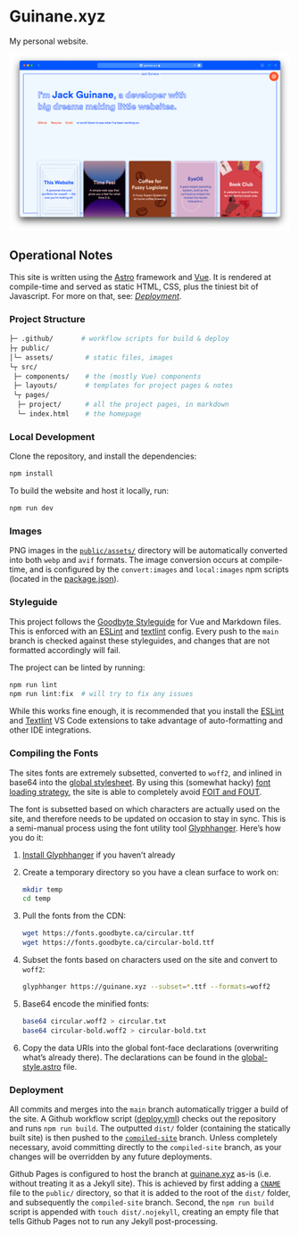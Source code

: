 # Guinane.xyz

My personal website.

![screenshot of the website](./.github/screenshots/desktop.png)

## Operational Notes

This site is written using the [Astro](https://astro.build) framework and [Vue](https://vuejs.org).
It is rendered at compile-time and served as static HTML, CSS, plus the tiniest bit of Javascript.
For more on that, see: [_Deployment_](#deployment).

### Project Structure

```bash
├─ .github/       # workflow scripts for build & deploy
├┬ public/
│└─ assets/        # static files, images
└┬ src/
 ├─ components/    # the (mostly Vue) components
 ├─ layouts/       # templates for project pages & notes
 └┬ pages/
  ├─ project/      # all the project pages, in markdown
  └─ index.html    # the homepage
```

### Local Development

Clone the repository, and install the dependencies:

```bash
npm install
```

To build the website and host it locally, run:

```bash
npm run dev
```

### Images

PNG images in the [`public/assets/`](./public/assets) directory will be automatically converted into
both `webp` and `avif` formats. The image conversion occurs at compile-time, and is configured by
the `convert:images` and `local:images` npm scripts (located in the [package.json](./package.json)).

### Styleguide

This project follows the [Goodbyte Styleguide](https://github.com/GoodbyteCo/Styleguide) for Vue and
Markdown files. This is enforced with an [ESLint](./.eslintrc) and [textlint](./.textlintrc) config.
Every push to the `main` branch is checked against these styleguides, and changes that are not
formatted accordingly will fail.

The project can be linted by running:

```bash
npm run lint
npm run lint:fix  # will try to fix any issues
```

While this works fine enough, it is recommended that you install the
[ESLint](https://marketplace.visualstudio.com/items?itemName=dbaeumer.vscode-eslint) and
[Textlint](https://marketplace.visualstudio.com/items?itemName=taichi.vscode-textlint)
VS Code extensions to take advantage of auto-formatting and other IDE integrations.

### Compiling the Fonts

The sites fonts are extremely subsetted, converted to `woff2`, and inlined in base64 into the
[global stylesheet](./src/components/global-style.astro). By using this (somewhat hacky)
[font loading strategy](https://www.zachleat.com/web/comprehensive-webfonts/#inline-data-uri), the
site is able to completely avoid [FOIT and FOUT](https://css-tricks.com/fout-foit-foft/).

The font is subsetted based on which characters are actually used on the site, and therefore needs
to be updated on occasion to stay in sync. This is a semi-manual process using the font utility tool
[Glyphhanger](https://github.com/zachleat/glyphhanger). Here’s how you do it:


1. [Install Glyphhanger](https://www.sarasoueidan.com/blog/glyphhanger/) if you haven’t already

2. Create a temporary directory so you have a clean surface to work on:
	
	```bash
	mkdir temp
	cd temp
	```

3. Pull the fonts from the CDN:

	```bash
	wget https://fonts.goodbyte.ca/circular.ttf
	wget https://fonts.goodbyte.ca/circular-bold.ttf
	```

4. Subset the fonts based on characters used on the site and convert to `woff2`:
	
	```bash
	glyphhanger https://guinane.xyz --subset=*.ttf --formats=woff2
	```

5. Base64 encode the minified fonts:
	
	```bash
	base64 circular.woff2 > circular.txt
	base64 circular-bold.woff2 > circular-bold.txt
	```

6. Copy the data URIs into the global font-face declarations (overwriting what’s already there).
The declarations can be found in the [global-style.astro](./src/components/global-style.astro) file.

### Deployment

All commits and merges into the `main` branch automatically trigger a build of the site. A Github
workflow script ([deploy.yml](./.github/workflows/deploy.yml)) checks out the repository and runs
`npm run build`. The outputted `dist/` folder (containing the statically built site) is then
pushed to the [`compiled-site`](https://github.com/qjack001/qjack001.github.io/tree/compiled-site)
branch. Unless completely necessary, avoid committing directly to the `compiled-site` branch, as
your changes will be overridden by any future deployments.

Github Pages is configured to host the branch at [guinane.xyz](https://guinane.xyz) as-is (i.e.
without treating it as a Jekyll site). This is achieved by first adding a [`CNAME`](./public/CNAME)
file to the `public/` directory, so that it is added to the root of the `dist/` folder, and
subsequently the `compiled-site` branch. Second, the `npm run build` script is appended with
`touch dist/.nojekyll`, creating an empty file that tells Github Pages not to run any Jekyll
post-processing.
